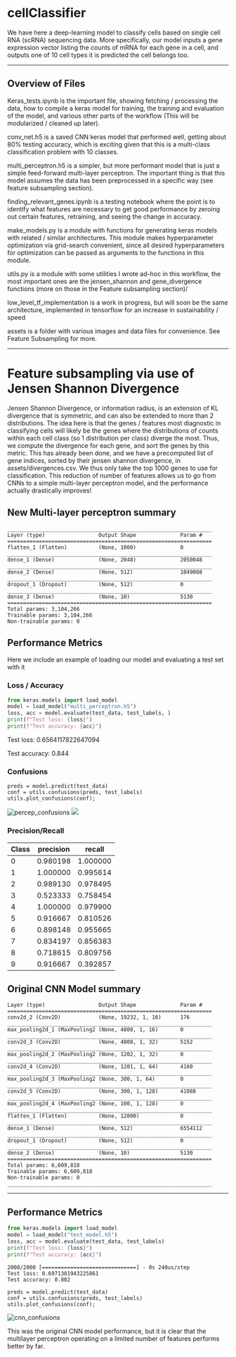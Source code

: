 # cellClassifier
We have here a deep-learning model to classify cells based on single cell RNA (scRNA) sequencing data. More specifically, our model inputs a gene expression vector listing the counts of mRNA for each gene in a cell, and outputs one of 10 cell types it is predicted the cell belongs too.

---
## Overview of Files
Keras_tests.ipynb is the important file, showing fetching / processing the data, how to compile a keras model for training, the training and evaluation of the model, and various other parts of the workflow (This will be modularized / cleaned up later).

conv_net.h5 is a saved CNN keras model that performed well, getting about 80% testing accuracy, which is exciting given that this is a multi-class classification problem with 10 classes. 

multi_perceptron.h5 is a simpler, but more performant model that is just a simple feed-forward multi-layer perceptron. The important thing is that this model assumes the data has been preprocessed in a specific way (see feature subsampling section).

finding_relevant_genes.ipynb is a testing notebook where the point is to identify what features are necessary to get good performance by zeroing out certain features, retraining, and seeing the change in accuracy.

make_models.py is a module with functions for generating keras models with related / similar architectures. This module makes hyperparameter optimization via grid-search convenient, since all desired hyperparameters for optimization can be passed as arguments to the functions in this module.

utils.py is a module with some utilities I wrote ad-hoc in this workflow, the most important ones are the jensen_shannon and gene_divergence functions (more on those in the Feature subsampling section)/

low_level_tf_implementation is a work in progress, but will soon be the same architecture, implemented in tensorflow for an increase in sustainability / speed

assets is a folder with various images and data files for convenience. See Feature Subsampling for more.

---

# Feature subsampling via use of Jensen Shannon Divergence

Jensen Shannon Divergence, or information radius, is an extension of KL divergence that is symmetric, and can also
be extended to more than 2 distributions. The idea here is that the genes / features most diagnostic in classifying cells will likely be the genes where the distributions of counts within each cell class (so 1 distribution per class) diverge the most. Thus, we compute the divergence for each gene, and sort the genes by this metric. This has already been done, and we have a precomputed list of gene indices, sorted by their jensen shannon divergence, in assets/divergences.csv. We thus only take the top 1000 genes to use for classification. This reduction of number of features allows us to go from CNNs to a simple multi-layer perceptron model, and the performance actually drastically improves!

## New Multi-layer perceptron summary
```
_________________________________________________________________
Layer (type)                 Output Shape              Param #   
=================================================================
flatten_1 (Flatten)          (None, 1000)              0         
_________________________________________________________________
dense_1 (Dense)              (None, 2048)              2050048   
_________________________________________________________________
dense_2 (Dense)              (None, 512)               1049088   
_________________________________________________________________
dropout_1 (Dropout)          (None, 512)               0         
_________________________________________________________________
dense_3 (Dense)              (None, 10)                5130      
=================================================================
Total params: 3,104,266
Trainable params: 3,104,266
Non-trainable params: 0
```
## Performance Metrics
Here we include an example of loading our model and evaluating a test set with it

### Loss / Accuracy
```python
from keras.models import load_model
model = load_model("multi_perceptron.h5")
loss, acc = model.evaluate(test_data, test_labels, )
print(f"Test loss: {loss}")
print(f"Test accuracy: {acc}")
```
Test loss: 0.6564117822647094

Test accuracy: 0.844

### Confusions
```
preds = model.predict(test_data)
conf = utils.confusions(preds, test_labels)
utils.plot_confusions(conf);
```
![percep_confusions](assets/confusions.svg)
<img src="assets/confusions.svg">

### Precision/Recall
|Class 	|precision 	|recall  |
|-------|-----------|--------|
|0 	    |0.980198 	|1.000000|
|1 	    |1.000000 	|0.995614|
|2 	    |0.989130 	|0.978495|
|3 	    |0.523333 	|0.758454|
|4 	    |1.000000 	|0.979900|
|5 	    |0.916667 	|0.810526|
|6 	    |0.898148 	|0.955665|
|7 	    |0.834197 	|0.856383|
|8 	    |0.718615 	|0.809756|
|9 	    |0.916667 	|0.392857|


## Original CNN Model summary
```
Layer (type)                 Output Shape              Param #   
=================================================================
conv2d_2 (Conv2D)            (None, 19232, 1, 16)      176       
_________________________________________________________________
max_pooling2d_1 (MaxPooling2 (None, 4808, 1, 16)       0         
_________________________________________________________________
conv2d_3 (Conv2D)            (None, 4808, 1, 32)       5152      
_________________________________________________________________
max_pooling2d_2 (MaxPooling2 (None, 1202, 1, 32)       0         
_________________________________________________________________
conv2d_4 (Conv2D)            (None, 1201, 1, 64)       4160      
_________________________________________________________________
max_pooling2d_3 (MaxPooling2 (None, 300, 1, 64)        0         
_________________________________________________________________
conv2d_5 (Conv2D)            (None, 300, 1, 128)       41088     
_________________________________________________________________
max_pooling2d_4 (MaxPooling2 (None, 100, 1, 128)       0         
_________________________________________________________________
flatten_1 (Flatten)          (None, 12800)             0         
_________________________________________________________________
dense_1 (Dense)              (None, 512)               6554112   
_________________________________________________________________
dropout_1 (Dropout)          (None, 512)               0         
_________________________________________________________________
dense_2 (Dense)              (None, 10)                5130      
=================================================================
Total params: 6,609,818
Trainable params: 6,609,818
Non-trainable params: 0
_________________________________________________________________
```

---
## Performance Metrics

```python
from keras.models import load_model
model = load_model("test_model.h5")
loss, acc = model.evaluate(test_data, test_labels)
print(f"Test loss: {loss}")
print(f"Test accuracy: {acc}")
```
    2000/2000 [==============================] - 0s 240us/step
    Test loss: 0.6971381943225861
    Test accuracy: 0.802

```
preds = model.predict(test_data)
conf = utils.confusions(preds, test_labels)
utils.plot_confusions(conf);
```

![cnn_confusions](assets/cnn_confusions.png)

This was the original CNN model performance, but it is clear that the multilayer perceptron operating on a limited number of features performs better by far.
